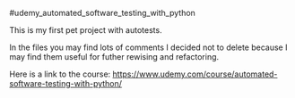 #udemy_automated_software_testing_with_python

This is my first pet project with autotests. 

In the files you may find lots of comments I decided not to delete because I may find them useful for futher rewising and refactoring.

Here is a link to the course: https://www.udemy.com/course/automated-software-testing-with-python/
